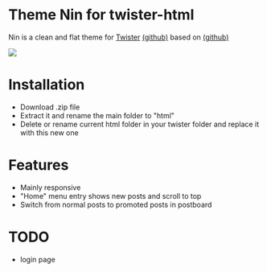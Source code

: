 Theme Nin for twister-html
==========================

Nin is a clean and flat theme for [Twister](http://twister.net.co) [(github)](https://github.com/miguelfreitas/twister-core) based on [(github)](https://github.com/miguelfreitas/twister-html)

![](https://raw.github.com/myleneb/theme-nin/capture/home.jpg)


Installation
============

* Download .zip file
* Extract it and rename the main folder to "html"
* Delete or rename current html folder in your twister folder and replace it with this new one


Features
============

* Mainly responsive
* "Home" menu entry shows new posts and scroll to top
* Switch from normal posts to promoted posts in postboard


TODO
====

* login page

 